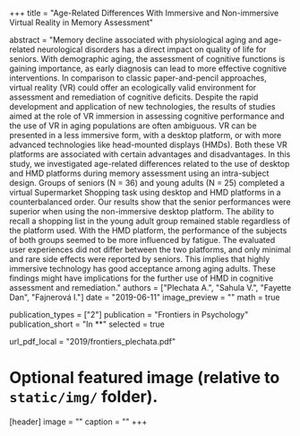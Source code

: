 +++
title = "Age-Related Differences With Immersive and Non-immersive Virtual Reality in Memory Assessment"

abstract = "Memory decline associated with physiological aging and age-related neurological disorders has a direct impact on quality of life for seniors. With demographic aging, the assessment of cognitive functions is gaining importance, as early diagnosis can lead to more effective cognitive interventions. In comparison to classic paper-and-pencil approaches, virtual reality (VR) could offer an ecologically valid environment for assessment and remediation of cognitive deficits. Despite the rapid development and application of new technologies, the results of studies aimed at the role of VR immersion in assessing cognitive performance and the use of VR in aging populations are often ambiguous. VR can be presented in a less immersive form, with a desktop platform, or with more advanced technologies like head-mounted displays (HMDs). Both these VR platforms are associated with certain advantages and disadvantages. In this study, we investigated age-related differences related to the use of desktop and HMD platforms during memory assessment using an intra-subject design. Groups of seniors (N = 36) and young adults (N = 25) completed a virtual Supermarket Shopping task using desktop and HMD platforms in a counterbalanced order. Our results show that the senior performances were superior when using the non-immersive desktop platform. The ability to recall a shopping list in the young adult group remained stable regardless of the platform used. With the HMD platform, the performance of the subjects of both groups seemed to be more influenced by fatigue. The evaluated user experiences did not differ between the two platforms, and only minimal and rare side effects were reported by seniors. This implies that highly immersive technology has good acceptance among aging adults. These findings might have implications for the further use of HMD in cognitive assessment and remediation."
authors = ["Plechata A.", "Sahula V.", "Fayette Dan", "Fajnerová I."]
date = "2019-06-11"
image_preview = ""
math = true

publication_types = ["2"]
publication = "Frontiers in Psychology"
publication_short = "In **"
selected = true

url_pdf_local = "2019/frontiers_plechata.pdf"

# Optional featured image (relative to `static/img/` folder).
[header]
image = ""
caption = ""
+++